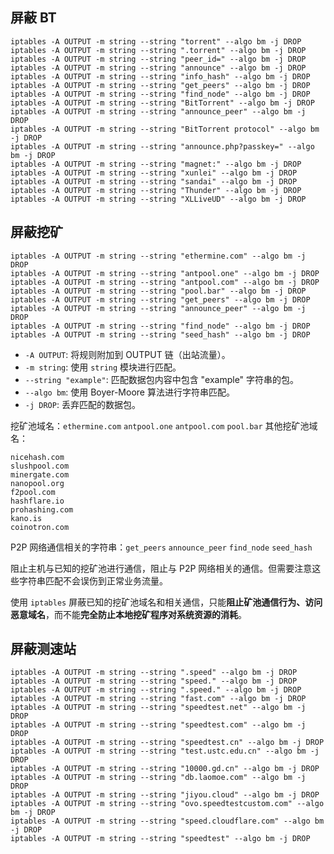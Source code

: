 ## 屏蔽 BT

```
iptables -A OUTPUT -m string --string "torrent" --algo bm -j DROP
iptables -A OUTPUT -m string --string ".torrent" --algo bm -j DROP
iptables -A OUTPUT -m string --string "peer_id=" --algo bm -j DROP
iptables -A OUTPUT -m string --string "announce" --algo bm -j DROP
iptables -A OUTPUT -m string --string "info_hash" --algo bm -j DROP
iptables -A OUTPUT -m string --string "get_peers" --algo bm -j DROP
iptables -A OUTPUT -m string --string "find_node" --algo bm -j DROP
iptables -A OUTPUT -m string --string "BitTorrent" --algo bm -j DROP
iptables -A OUTPUT -m string --string "announce_peer" --algo bm -j DROP
iptables -A OUTPUT -m string --string "BitTorrent protocol" --algo bm -j DROP
iptables -A OUTPUT -m string --string "announce.php?passkey=" --algo bm -j DROP
iptables -A OUTPUT -m string --string "magnet:" --algo bm -j DROP
iptables -A OUTPUT -m string --string "xunlei" --algo bm -j DROP
iptables -A OUTPUT -m string --string "sandai" --algo bm -j DROP
iptables -A OUTPUT -m string --string "Thunder" --algo bm -j DROP
iptables -A OUTPUT -m string --string "XLLiveUD" --algo bm -j DROP
```

## 屏蔽挖矿

```
iptables -A OUTPUT -m string --string "ethermine.com" --algo bm -j DROP
iptables -A OUTPUT -m string --string "antpool.one" --algo bm -j DROP
iptables -A OUTPUT -m string --string "antpool.com" --algo bm -j DROP
iptables -A OUTPUT -m string --string "pool.bar" --algo bm -j DROP
iptables -A OUTPUT -m string --string "get_peers" --algo bm -j DROP
iptables -A OUTPUT -m string --string "announce_peer" --algo bm -j DROP
iptables -A OUTPUT -m string --string "find_node" --algo bm -j DROP
iptables -A OUTPUT -m string --string "seed_hash" --algo bm -j DROP
```
- `-A OUTPUT`: 将规则附加到 OUTPUT 链（出站流量）。
- `-m string`: 使用 `string` 模块进行匹配。
- `--string "example"`: 匹配数据包内容中包含 "example" 字符串的包。
- `--algo bm`: 使用 Boyer-Moore 算法进行字符串匹配。
- `-j DROP`: 丢弃匹配的数据包。

挖矿池域名：`ethermine.com` `antpool.one` `antpool.com` `pool.bar`
其他挖矿池域名：
```
nicehash.com
slushpool.com
minergate.com
nanopool.org
f2pool.com
hashflare.io
prohashing.com
kano.is
coinotron.com
```

P2P 网络通信相关的字符串：`get_peers` `announce_peer` `find_node` `seed_hash`

阻止主机与已知的挖矿池进行通信，阻止与 P2P 网络相关的通信。但需要注意这些字符串匹配不会误伤到正常业务流量。

使用 `iptables` 屏蔽已知的挖矿池域名和相关通信，只能**阻止矿池通信行为、访问恶意域名**，而不能**完全防止本地挖矿程序对系统资源的消耗**。


## 屏蔽测速站

```
iptables -A OUTPUT -m string --string ".speed" --algo bm -j DROP
iptables -A OUTPUT -m string --string "speed." --algo bm -j DROP
iptables -A OUTPUT -m string --string ".speed." --algo bm -j DROP
iptables -A OUTPUT -m string --string "fast.com" --algo bm -j DROP
iptables -A OUTPUT -m string --string "speedtest.net" --algo bm -j DROP
iptables -A OUTPUT -m string --string "speedtest.com" --algo bm -j DROP
iptables -A OUTPUT -m string --string "speedtest.cn" --algo bm -j DROP
iptables -A OUTPUT -m string --string "test.ustc.edu.cn" --algo bm -j DROP
iptables -A OUTPUT -m string --string "10000.gd.cn" --algo bm -j DROP
iptables -A OUTPUT -m string --string "db.laomoe.com" --algo bm -j DROP
iptables -A OUTPUT -m string --string "jiyou.cloud" --algo bm -j DROP
iptables -A OUTPUT -m string --string "ovo.speedtestcustom.com" --algo bm -j DROP
iptables -A OUTPUT -m string --string "speed.cloudflare.com" --algo bm -j DROP
iptables -A OUTPUT -m string --string "speedtest" --algo bm -j DROP
```
